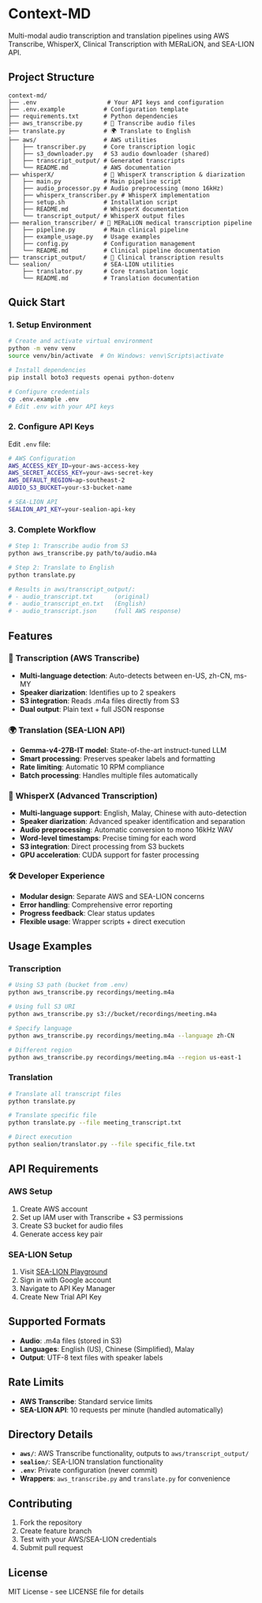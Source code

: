 # Context-MD

Multi-modal audio transcription and translation pipelines using AWS Transcribe, WhisperX, Clinical Transcription with MERaLiON, and SEA-LION API.

## Project Structure

```
context-md/
├── .env                    # Your API keys and configuration
├── .env.example           # Configuration template
├── requirements.txt       # Python dependencies  
├── aws_transcribe.py      # 🎵 Transcribe audio files
├── translate.py           # 🌍 Translate to English
├── aws/                   # AWS utilities
│   ├── transcriber.py     # Core transcription logic
│   ├── s3_downloader.py   # S3 audio downloader (shared)
│   ├── transcript_output/ # Generated transcripts
│   └── README.md          # AWS documentation
├── whisperX/              # 🎤 WhisperX transcription & diarization
│   ├── main.py            # Main pipeline script
│   ├── audio_processor.py # Audio preprocessing (mono 16kHz)
│   ├── whisperx_transcriber.py # WhisperX implementation
│   ├── setup.sh           # Installation script
│   ├── README.md          # WhisperX documentation
│   └── transcript_output/ # WhisperX output files
├── meralion_transcriber/ # 🏥 MERaLiON medical transcription pipeline
│   ├── pipeline.py        # Main clinical pipeline
│   ├── example_usage.py   # Usage examples
│   ├── config.py          # Configuration management
│   └── README.md          # Clinical pipeline documentation
├── transcript_output/     # 📁 Clinical transcription results
└── sealion/               # SEA-LION utilities  
    ├── translator.py      # Core translation logic
    └── README.md          # Translation documentation
```

## Quick Start

### 1. Setup Environment
```bash
# Create and activate virtual environment
python -m venv venv
source venv/bin/activate  # On Windows: venv\Scripts\activate

# Install dependencies
pip install boto3 requests openai python-dotenv

# Configure credentials
cp .env.example .env
# Edit .env with your API keys
```

### 2. Configure API Keys

Edit `.env` file:
```bash
# AWS Configuration
AWS_ACCESS_KEY_ID=your-aws-access-key
AWS_SECRET_ACCESS_KEY=your-aws-secret-key  
AWS_DEFAULT_REGION=ap-southeast-2
AUDIO_S3_BUCKET=your-s3-bucket-name

# SEA-LION API
SEALION_API_KEY=your-sealion-api-key
```

### 3. Complete Workflow

```bash
# Step 1: Transcribe audio from S3
python aws_transcribe.py path/to/audio.m4a

# Step 2: Translate to English  
python translate.py

# Results in aws/transcript_output/:
# - audio_transcript.txt      (original)
# - audio_transcript_en.txt   (English)
# - audio_transcript.json     (full AWS response)
```

## Features

### 🎵 **Transcription (AWS Transcribe)**
- **Multi-language detection**: Auto-detects between en-US, zh-CN, ms-MY
- **Speaker diarization**: Identifies up to 2 speakers
- **S3 integration**: Reads .m4a files directly from S3
- **Dual output**: Plain text + full JSON response

### 🌍 **Translation (SEA-LION API)**
- **Gemma-v4-27B-IT model**: State-of-the-art instruct-tuned LLM
- **Smart processing**: Preserves speaker labels and formatting
- **Rate limiting**: Automatic 10 RPM compliance
- **Batch processing**: Handles multiple files automatically

### 🎤 **WhisperX (Advanced Transcription)**
- **Multi-language support**: English, Malay, Chinese with auto-detection
- **Speaker diarization**: Advanced speaker identification and separation
- **Audio preprocessing**: Automatic conversion to mono 16kHz WAV
- **Word-level timestamps**: Precise timing for each word
- **S3 integration**: Direct processing from S3 buckets
- **GPU acceleration**: CUDA support for faster processing

### 🛠️ **Developer Experience**
- **Modular design**: Separate AWS and SEA-LION concerns
- **Error handling**: Comprehensive error reporting
- **Progress feedback**: Clear status updates
- **Flexible usage**: Wrapper scripts + direct execution

## Usage Examples

### Transcription
```bash
# Using S3 path (bucket from .env)
python aws_transcribe.py recordings/meeting.m4a

# Using full S3 URI
python aws_transcribe.py s3://bucket/recordings/meeting.m4a

# Specify language
python aws_transcribe.py recordings/meeting.m4a --language zh-CN

# Different region
python aws_transcribe.py recordings/meeting.m4a --region us-east-1
```

### Translation
```bash
# Translate all transcript files
python translate.py

# Translate specific file
python translate.py --file meeting_transcript.txt

# Direct execution
python sealion/translator.py --file specific_file.txt
```

## API Requirements

### AWS Setup
1. Create AWS account
2. Set up IAM user with Transcribe + S3 permissions
3. Create S3 bucket for audio files
4. Generate access key pair

### SEA-LION Setup
1. Visit [SEA-LION Playground](https://playground.sea-lion.ai/)
2. Sign in with Google account
3. Navigate to API Key Manager
4. Create New Trial API Key

## Supported Formats

- **Audio**: .m4a files (stored in S3)
- **Languages**: English (US), Chinese (Simplified), Malay
- **Output**: UTF-8 text files with speaker labels

## Rate Limits

- **AWS Transcribe**: Standard service limits
- **SEA-LION API**: 10 requests per minute (handled automatically)

## Directory Details

- **`aws/`**: AWS Transcribe functionality, outputs to `aws/transcript_output/`
- **`sealion/`**: SEA-LION translation functionality  
- **`.env`**: Private configuration (never commit)
- **Wrappers**: `aws_transcribe.py` and `translate.py` for convenience

## Contributing

1. Fork the repository
2. Create feature branch
3. Test with your AWS/SEA-LION credentials  
4. Submit pull request

## License

MIT License - see LICENSE file for details 